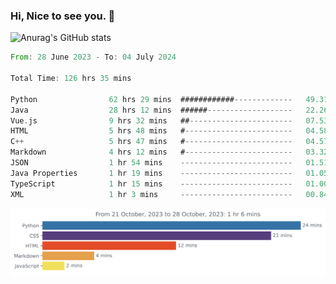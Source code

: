 ### Hi, Nice to see you. 👋

<!--
**EtherFin/EtherFin** is a ✨ _special_ ✨ repository because its `README.md` (this file) appears on your GitHub profile.

Here are some ideas to get you started:

- 🔭 I’m currently working on ...
- 🌱 I’m currently learning ...
- 👯 I’m looking to collaborate on ...
- 🤔 I’m looking for help with ...
- 💬 Ask me about ...
- 📫 How to reach me: ...
- 😄 Pronouns: ...
- ⚡ Fun fact: ...
-->


![Anurag's GitHub stats](https://github-readme-stats.vercel.app/api?username=EtherFin&bg_color=30,e96443,e97f43,e99943,e9b443,e9ce43,e9e843,d3e943,bee943,a9e943,94e943&title_color=fff&text_color=000&show_icons=true&icon_color=000)


<!--START_SECTION:waka-->

```rust
From: 28 June 2023 - To: 04 July 2024

Total Time: 126 hrs 35 mins

Python                62 hrs 29 mins  ############-------------   49.31 %
Java                  28 hrs 12 mins  ######-------------------   22.26 %
Vue.js                9 hrs 32 mins   ##-----------------------   07.53 %
HTML                  5 hrs 48 mins   #------------------------   04.58 %
C++                   5 hrs 47 mins   #------------------------   04.57 %
Markdown              4 hrs 12 mins   #------------------------   03.32 %
JSON                  1 hr 54 mins    -------------------------   01.51 %
Java Properties       1 hr 19 mins    -------------------------   01.05 %
TypeScript            1 hr 15 mins    -------------------------   01.00 %
XML                   1 hr 3 mins     -------------------------   00.84 %
```

<!--END_SECTION:waka-->

<img
  src="https://github.com/EtherFin/EtherFin/blob/master/images/stat.svg"
  alt="Work Dashboard"
/>

